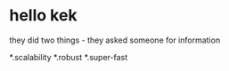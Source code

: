 # hello kek

they did two things - they asked someone for information

*.scalability
*.robust
*.super-fast